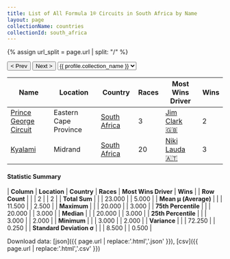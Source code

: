 ```yaml
---
title: List of All Formula 1® Circuits in South Africa by Name
layout: page
collectionName: countries
collectionId: south_africa
---
```


{% assign url_split = page.url | split: "/" %}
<div id="collection-navigation">
<button onclick="selector.options[selector.selectedIndex-1].value && (window.location = selector.options[selector.selectedIndex-1].value);">&lt; Prev</button>
<button onclick="selector.options[selector.selectedIndex+1].value && (window.location = selector.options[selector.selectedIndex+1].value);">Next &gt;</button>
<select id="selector" onchange="this.options[this.selectedIndex].value && (window.location = this.options[this.selectedIndex].value);">
  {% for collectionId in site.data[page.collectionName].refs %}
    {% if collectionId == page.collectionId %}
      {% assign selected = "selected" %}
    {% else %}
      {% assign selected = "" %}
    {% endif %}
    {% assign profile = site.data[page.collectionName][collectionId].profile %}
    <option value="/f1/{{ page.collectionName }}/{{ collectionId }}/{{ url_split[4] }}" {{ selected }}>{{ profile.collection_name }}</option>
  {% endfor %}
</select>
</div>

| Name | Location | Country | Races | Most Wins Driver | Wins |
|--|--|--|--|--|--|
| [Prince George Circuit](/f1/circuits/george) | Eastern Cape Province | [South Africa](/f1/countries/south_africa) | 3 | [Jim Clark 🇬🇧](/f1/drivers/clark) | 2 |
| [Kyalami](/f1/circuits/kyalami) | Midrand | [South Africa](/f1/countries/south_africa) | 20 | [Niki Lauda 🇦🇹](/f1/drivers/lauda) | 3 |

#### Statistic Summary

| **Column** | **Location** | **Country** | **Races** | **Most Wins Driver** | **Wins** |
| **Row Count** |  |  | 2 |  | 2 |
| **Total Sum** |  |  | 23.000 |  | 5.000 |
| **Mean μ (Average)** |  |  | 11.500 |  | 2.500 |
| **Maximum** |  |  | 20.000 |  | 3.000 |
| **75th Percentile** |  |  | 20.000 |  | 3.000 |
| **Median** |  |  | 20.000 |  | 3.000 |
| **25th Percentile** |  |  | 3.000 |  | 2.000 |
| **Minimum** |  |  | 3.000 |  | 2.000 |
| **Variance** |  |  | 72.250 |  | 0.250 |
| **Standard Deviation σ** |  |  | 8.500 |  | 0.500 |

Download data: [json]({{ page.url | replace:'.html','.json' }}), [csv]({{ page.url | replace:'.html','.csv' }})
